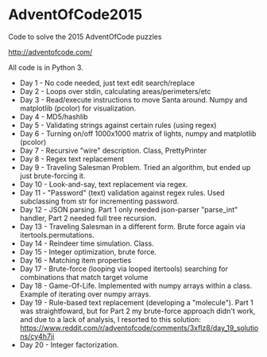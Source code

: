 # AdventOfCode2015
Code to solve the 2015 AdventOfCode puzzles


http://adventofcode.com/

All code is in Python 3.

* Day 1 - No code needed, just text edit search/replace
* Day 2 - Loops over stdin, calculating areas/perimeters/etc
* Day 3 - Read/execute instructions to move Santa around.  Numpy and matplotlib (pcolor) for visualization.
* Day 4 - MD5/hashlib
* Day 5 - Validating strings against certain rules (using regex)
* Day 6 - Turning on/off 1000x1000 matrix of lights, numpy and matplotlib (pcolor)
* Day 7 - Recursive "wire" description.  Class, PrettyPrinter
* Day 8 - Regex text replacement
* Day 9 - Traveling Salesman Problem.  Tried an algorithm, but ended up just brute-forcing it.
* Day 10 - Look-and-say, text replacement via regex.
* Day 11 - "Password" (text) validation against regex rules.  Used subclassing from str for incrementing password.
* Day 12 - JSON parsing.  Part 1 only needed json-parser "parse_int" handler, Part 2 needed full tree recursion.
* Day 13 - Traveling Salesman in a different form.  Brute force again via itertools.permutations.
* Day 14 - Reindeer time simulation.  Class.
* Day 15 - Integer optimization, brute force.
* Day 16 - Matching item properties
* Day 17 - Brute-force (looping via looped itertools) searching for combinations that match target volume
* Day 18 - Game-Of-Life.  Implemented with numpy arrays within a class.  Example of iterating over numpy arrays.
* Day 19 - Rule-based text replacement (developing a "molecule").  Part 1 was straightfoward, but for Part 2 my brute-force approach didn't work, and due to a lack of analysis, I resorted to this solution:  https://www.reddit.com/r/adventofcode/comments/3xflz8/day_19_solutions/cy4h7ji
* Day 20 - Integer factorization.


